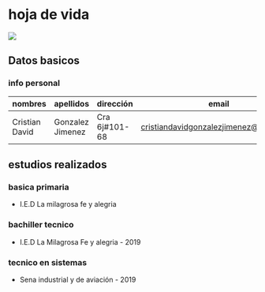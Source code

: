 # hoja de vida

 <img src="image.jpeg" witdth="100">

## Datos basicos 

### info personal

| nombres | apellidos | dirección | email | teléfono | 
| --- | --- | --- | --- | --- | 
| Cristian David | Gonzalez Jimenez | Cra 6j#101-68 | cristiandavidgonzalezjimenez@gmail.com | 3007081492 |

## estudios realizados

### basica primaria 
- I.E.D La milagrosa fe y alegria

### bachiller tecnico
- I.E.D La Milagrosa Fe y alegria - 2019

### tecnico en sistemas 
- Sena industrial y de aviación - 2019